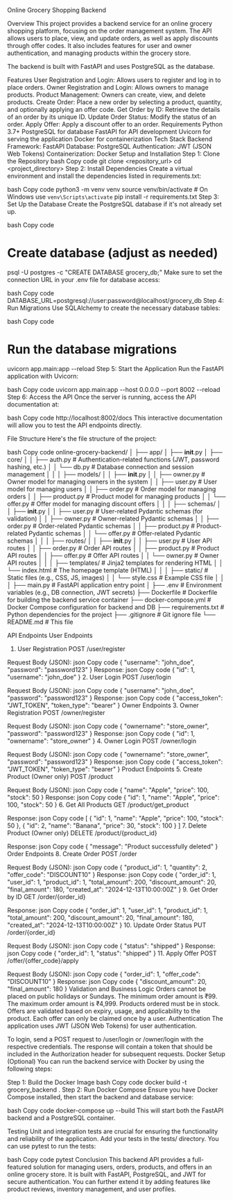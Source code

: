 Online Grocery Shopping Backend


Overview
This project provides a backend service for an online grocery shopping platform, focusing on the order management system. The API allows users to place, view, and update orders, as well as apply discounts through offer codes. It also includes features for user and owner authentication, and managing products within the grocery store.

The backend is built with FastAPI and uses PostgreSQL as the database.

Features
User Registration and Login: Allows users to register and log in to place orders.
Owner Registration and Login: Allows owners to manage products.
Product Management: Owners can create, view, and delete products.
Create Order: Place a new order by selecting a product, quantity, and optionally applying an offer code.
Get Order by ID: Retrieve the details of an order by its unique ID.
Update Order Status: Modify the status of an order.
Apply Offer: Apply a discount offer to an order.
Requirements
Python 3.7+
PostgreSQL for database
FastAPI for API development
Uvicorn for serving the application
Docker for containerization
Tech Stack
Backend Framework: FastAPI
Database: PostgreSQL
Authentication: JWT (JSON Web Tokens)
Containerization: Docker
Setup and Installation
Step 1: Clone the Repository
bash
Copy code
git clone <repository_url>
cd <project_directory>
Step 2: Install Dependencies
Create a virtual environment and install the dependencies listed in requirements.txt:

bash
Copy code
python3 -m venv venv
source venv/bin/activate  # On Windows use `venv\Scripts\activate`
pip install -r requirements.txt
Step 3: Set Up the Database
Create the PostgreSQL database if it's not already set up.

bash
Copy code
# Create database (adjust as needed)
psql -U postgres -c "CREATE DATABASE grocery_db;"
Make sure to set the connection URL in your .env file for database access:

bash
Copy code
DATABASE_URL=postgresql://user:password@localhost/grocery_db
Step 4: Run Migrations
Use SQLAlchemy to create the necessary database tables:

bash
Copy code
# Run the database migrations
uvicorn app.main:app --reload
Step 5: Start the Application
Run the FastAPI application with Uvicorn:

bash
Copy code
uvicorn app.main:app --host 0.0.0.0 --port 8002 --reload
Step 6: Access the API
Once the server is running, access the API documentation at:

bash
Copy code
http://localhost:8002/docs
This interactive documentation will allow you to test the API endpoints directly.

File Structure
Here's the file structure of the project:




bash
Copy code
online-grocery-backend/
│
├── app/
│   ├── __init__.py
│   ├── core/
│   │   ├── auth.py              # Authentication-related functions (JWT, password hashing, etc.)
│   │   └── db.py                # Database connection and session management
│   │
│   ├── models/
│   │   ├── __init__.py
│   │   ├── owner.py             # Owner model for managing owners in the system
│   │   ├── user.py              # User model for managing users
│   │   ├── order.py             # Order model for managing orders
│   │   ├── product.py           # Product model for managing products
│   │   └── offer.py             # Offer model for managing discount offers
│   │
│   ├── schemas/
│   │   ├── __init__.py
│   │   ├── user.py              # User-related Pydantic schemas (for validation)
│   │   ├── owner.py             # Owner-related Pydantic schemas
│   │   ├── order.py             # Order-related Pydantic schemas
│   │   ├── product.py           # Product-related Pydantic schemas
│   │   └── offer.py             # Offer-related Pydantic schemas
│   │
│   ├── routes/
│   │   ├── __init__.py
│   │   ├── user.py              # User API routes
│   │   ├── order.py             # Order API routes
│   │   ├── product.py           # Product API routes
│   │   ├── offer.py             # Offer API routes
│   │   └── owner.py             # Owner API routes
│   │
│   ├── templates/               # Jinja2 templates for rendering HTML
│   │   └── index.html           # The homepage template (HTML)
│   │
│   ├── static/                  # Static files (e.g., CSS, JS, images)
│   │   └── style.css            # Example CSS file
│   │
│   ├── main.py                  # FastAPI application entry point
│
├── .env                         # Environment variables (e.g., DB connection, JWT secrets)
├── Dockerfile                   # Dockerfile for building the backend service container
├── docker-compose.yml           # Docker Compose configuration for backend and DB
├── requirements.txt             # Python dependencies for the project
├── .gitignore                   # Git ignore file
└── README.md                    # This file

API Endpoints
User Endpoints
1. User Registration
POST /user/register

Request Body (JSON):
json
Copy code
{
  "username": "john_doe",
  "password": "password123"
}
Response:
json
Copy code
{
  "id": 1,
  "username": "john_doe"
}
2. User Login
POST /user/login

Request Body (JSON):
json
Copy code
{
  "username": "john_doe",
  "password": "password123"
}
Response:
json
Copy code
{
  "access_token": "JWT_TOKEN",
  "token_type": "bearer"
}
Owner Endpoints
3. Owner Registration
POST /owner/register

Request Body (JSON):
json
Copy code
{
  "ownername": "store_owner",
  "password": "password123"
}
Response:
json
Copy code
{
  "id": 1,
  "ownername": "store_owner"
}
4. Owner Login
POST /owner/login

Request Body (JSON):
json
Copy code
{
  "ownername": "store_owner",
  "password": "password123"
}
Response:
json
Copy code
{
  "access_token": "JWT_TOKEN",
  "token_type": "bearer"
}
Product Endpoints
5. Create Product (Owner only)
POST /product

Request Body (JSON):
json
Copy code
{
  "name": "Apple",
  "price": 100,
  "stock": 50
}
Response:
json
Copy code
{
  "id": 1,
  "name": "Apple",
  "price": 100,
  "stock": 50
}
6. Get All Products
GET /product/get_product

Response:
json
Copy code
[
  {
    "id": 1,
    "name": "Apple",
    "price": 100,
    "stock": 50
  },
  {
    "id": 2,
    "name": "Banana",
    "price": 30,
    "stock": 100
  }
]
7. Delete Product (Owner only)
DELETE /product/{product_id}

Response:
json
Copy code
{
  "message": "Product successfully deleted"
}
Order Endpoints
8. Create Order
POST /order

Request Body (JSON):
json
Copy code
{
  "product_id": 1,
  "quantity": 2,
  "offer_code": "DISCOUNT10"
}
Response:
json
Copy code
{
  "order_id": 1,
  "user_id": 1,
  "product_id": 1,
  "total_amount": 200,
  "discount_amount": 20,
  "final_amount": 180,
  "created_at": "2024-12-13T10:00:00Z"
}
9. Get Order by ID
GET /order/{order_id}

Response:
json
Copy code
{
  "order_id": 1,
  "user_id": 1,
  "product_id": 1,
  "total_amount": 200,
  "discount_amount": 20,
  "final_amount": 180,
  "created_at": "2024-12-13T10:00:00Z"
}
10. Update Order Status
PUT /order/{order_id}

Request Body (JSON):
json
Copy code
{
  "status": "shipped"
}
Response:
json
Copy code
{
  "order_id": 1,
  "status": "shipped"
}
11. Apply Offer
POST /offer/{offer_code}/apply

Request Body (JSON):
json
Copy code
{
  "order_id": 1,
  "offer_code": "DISCOUNT10"
}
Response:
json
Copy code
{
  "discount_amount": 20,
  "final_amount": 180
}
Validation and Business Logic
Orders cannot be placed on public holidays or Sundays.
The minimum order amount is ₹99.
The maximum order amount is ₹4,999.
Products ordered must be in stock.
Offers are validated based on expiry, usage, and applicability to the product.
Each offer can only be claimed once by a user.
Authentication
The application uses JWT (JSON Web Tokens) for user authentication.

To login, send a POST request to /user/login or /owner/login with the respective credentials.
The response will contain a token that should be included in the Authorization header for subsequent requests.
Docker Setup (Optional)
You can run the backend service with Docker by using the following steps:

Step 1: Build the Docker Image
bash
Copy code
docker build -t grocery_backend .
Step 2: Run Docker Compose
Ensure you have Docker Compose installed, then start the backend and database service:

bash
Copy code
docker-compose up --build
This will start both the FastAPI backend and a PostgreSQL container.

Testing
Unit and integration tests are crucial for ensuring the functionality and reliability of the application. Add your tests in the tests/ directory. You can use pytest to run the tests:

bash
Copy code
pytest
Conclusion
This backend API provides a full-featured solution for managing users, orders, products, and offers in an online grocery store. It is built with FastAPI, PostgreSQL, and JWT for secure authentication. You can further extend it by adding features like product reviews, inventory management, and user profiles.
